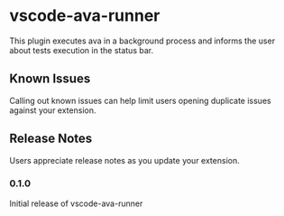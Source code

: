 # vscode-ava-runner

This plugin executes ava in a background process and informs the user about
tests execution in the status bar.

## Known Issues

Calling out known issues can help limit users opening duplicate issues against your extension.

## Release Notes

Users appreciate release notes as you update your extension.

### 0.1.0

Initial release of vscode-ava-runner
